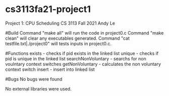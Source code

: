 # cs3113fa21-project1
Project 1: CPU Scheduling
CS 3113 Fall 2021
Andy Le

#Build
Command "make all" will run the code in project0.c
Command "make clean" will clear any executables generated.
Command "cat testfile.txt|./project0" will tests inputs in project0.c.

#Functions
exists - checks if pid exists in the linked list
unique - checks if pid is unique in the linked list
searchNonVoluntary - searchs for non voulntary context switches
getNonVoluntary - calculates the non voluntary context switch
insert - insert into linked list

#Bugs
No bugs were found

No external libraries were used.
